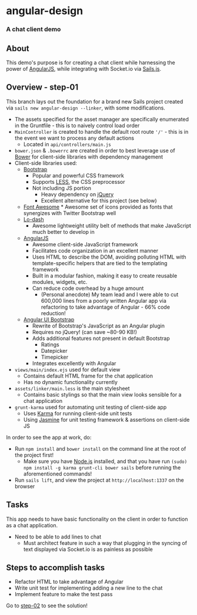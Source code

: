 # angular-design
### A chat client demo

## About

This demo's purpose is for creating a chat client while harnessing the power of [AngularJS](http://angularjs.org), while integrating with Socket.io via [Sails.js](http://sailsjs.org).

## Overview - step-01

This branch lays out the foundation for a brand new Sails project created via `sails new angular-design --linker`, with some modifications.

*   The assets specified for the asset manager are specifically enumerated in the Gruntfile - this is to naively control load order
*   `MainController` is created to handle the default root route `'/'` - this is in the event we want to process any default actions
    *   Located in `api/controllers/main.js`
*   `bower.json` & `.bowerrc` are created in order to best leverage use of [Bower](http://bower.io) for client-side libraries with dependency management
*   Client-side libraries used:
    *   [Bootstrap](http://getbootstrap.com)
        *   Popular and powerful CSS framework
        *   Supports [LESS](http://lesscss.org), the CSS preprocessor
        *   Not including JS portion
            *   Heavy dependency on [jQuery](http://jquery.org)
            *   Excellent alternative for this project (see below)
    *   [Font Awesome](http://fortawesome.github.io/Font-Awesome/)
            *   Awesome set of icons provided as fonts that synergizes with Twitter Bootstrap well
    *   [Lo-dash](http://lodash.com)
        *   Awesome lightweight utility belt of methods that make JavaScript much better to develop in
    *   [AngularJS](http://angularjs.org)
        *   Awesome client-side JavaScript framework
        *   Facilitates code organization in an excellent manner
        *   Uses HTML to describe the DOM, avoiding polluting HTML with template-specific helpers that are tied to the templating framework
        *   Built in a modular fashion, making it easy to create reusable modules, widgets, etc.
        *   Can reduce code overhead by a huge amount
            *   (Personal anecdote) My team lead and I were able to cut 600,000 lines from a poorly written Angular app via refactoring to take advantage of Angular - 66% code reduction!
    *   [Angular UI Bootstrap](http://angular-ui.github.io/bootstrap/)
        *   Rewrite of Bootstrap's JavaScript as an Angular plugin
        *   Requires no jQuery! (can save ~80-90 KB!)
        *   Adds additional features not present in default Bootstrap
            *   Ratings
            *   Datepicker
            *   Timepicker
        *   Integrates excellently with Angular
*   `views/main/index.ejs` used for default view
    *   Contains default HTML frame for the chat application
    *   Has no dynamic functionality currently
*   `assets/linker/main.less` is the main stylesheet
    *   Contains basic stylings so that the main view looks sensible for a chat application
*   `grunt-karma` used for automating unit testing of client-side app
    *   Uses [Karma](http://karma-runner.github.io) for running client-side unit tests
    *   Using [Jasmine](http://pivotal.github.io/jasmine/) for unit testing framework & assertions on client-side JS

In order to see the app at work, do:

*   Run `npm install` and `bower install` on the command line at the root of the project first!
    *   Make sure you have [Node.js](http://nodejs.org) installed, and that you have run `(sudo) npm install -g karma grunt-cli bower sails` before running the aforementioned commands!
*   Run `sails lift`, and view the project at `http://localhost:1337` on the browser

## Tasks

This app needs to have basic functionality on the client in order to function as a chat application.

*   Need to be able to add lines to chat
    *   Must architect feature in such a way that plugging in the syncing of text displayed via Socket.io is as painless as possible

## Steps to accomplish tasks

*   Refactor HTML to take advantage of Angular
*   Write unit test for implementing adding a new line to the chat
*   Implement feature to make the test pass

Go to [step-02](https://github.com/wesleycho/angular-design/tree/step-02) to see the solution!

